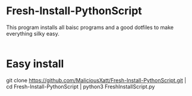 # Fresh-Install-PythonScript
This program installs all baisc programs and a good dotfiles to make everything silky easy. <br />
<br />
# Easy install
git clone https://github.com/MaliciousXatt/Fresh-Install-PythonScript.git | cd Fresh-Install-PythonScript | python3 FreshInstallScript.py
